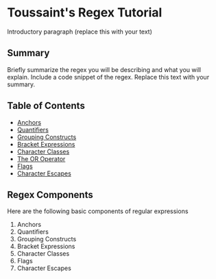 # Toussaint's Regex Tutorial


Introductory paragraph (replace this with your text)


## Summary


Briefly summarize the regex you will be describing and what you will explain. Include a code snippet of the regex. Replace this text with your summary.

## Table of Contents


- [Anchors](#anchors)
- [Quantifiers](#quantifiers)
- [Grouping Constructs](#grouping-constructs)
- [Bracket Expressions](#bracket-expressions)
- [Character Classes](#character-classes)
- [The OR Operator](#the-or-operator)
- [Flags](#flags)
- [Character Escapes](#character-escapes)

## Regex Components
Here are the following basic components of regular expressions
1. Anchors
2. Quantifiers
3. Grouping Constructs
4. Bracket Expressions
5. Character Classes
6. Flags
7. Character Escapes